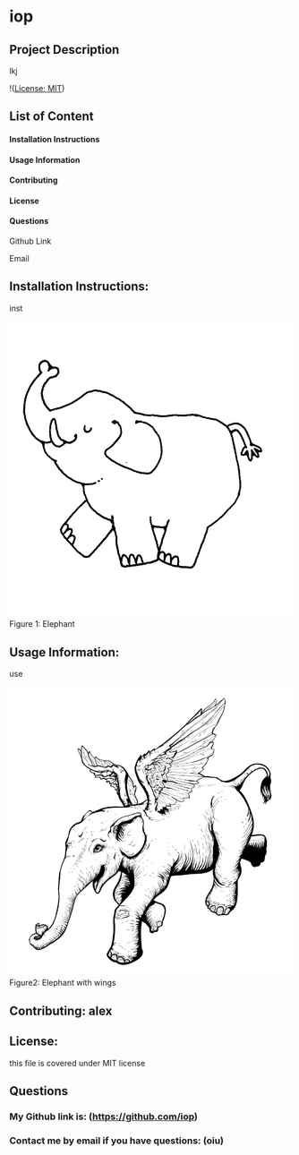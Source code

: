 
# iop

## Project Description

lkj 


!([License: MIT](Images/License-MIT-yellow.svg))


## List of Content
#### Installation Instructions
#### Usage Information
#### Contributing
#### License
#### Questions
    
Github Link
    
Email

## Installation Instructions: 
inst


![First image](/Images/image1.jpg) 
Figure 1: Elephant 

## Usage Information: 
use


![Second image](/Images/image2.png) 
Figure2: Elephant with wings

## Contributing: alex

## License: 

this file is covered under MIT license

## Questions
### My Github link is: (https://github.com/iop)
### Contact me by email if you have questions: (oiu)
    